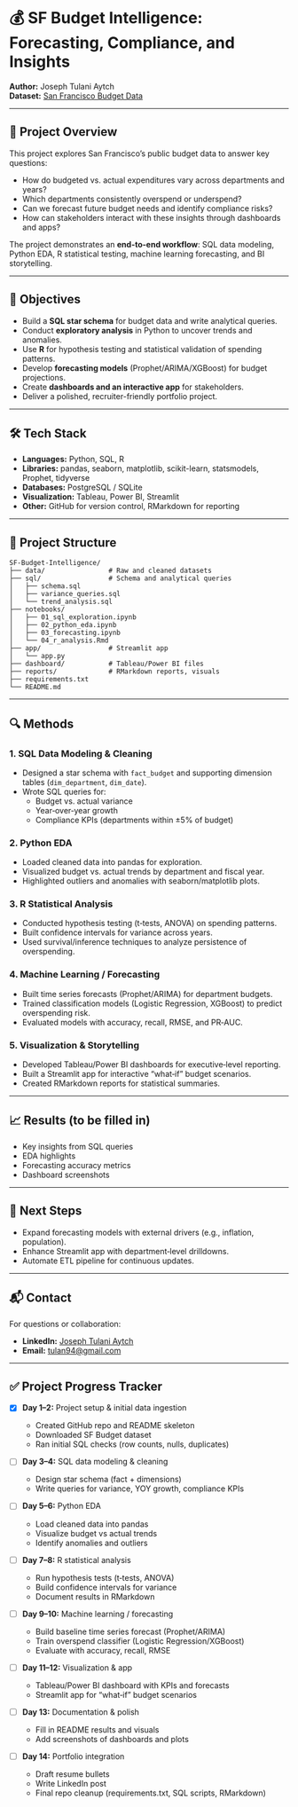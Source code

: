 # 💰 SF Budget Intelligence: Forecasting, Compliance, and Insights

**Author:** Joseph Tulani Aytch  
**Dataset:** [San Francisco Budget Data](https://data.sfgov.org/City-Management-and-Ethics/Budget/xdgd-c79v/about_data)

---

## 📌 Project Overview
This project explores San Francisco’s public budget data to answer key questions:
- How do budgeted vs. actual expenditures vary across departments and years?
- Which departments consistently overspend or underspend?
- Can we forecast future budget needs and identify compliance risks?
- How can stakeholders interact with these insights through dashboards and apps?

The project demonstrates an **end-to-end workflow**: SQL data modeling, Python EDA, R statistical testing, machine learning forecasting, and BI storytelling.

---

## 🎯 Objectives
- Build a **SQL star schema** for budget data and write analytical queries.
- Conduct **exploratory analysis** in Python to uncover trends and anomalies.
- Use **R** for hypothesis testing and statistical validation of spending patterns.
- Develop **forecasting models** (Prophet/ARIMA/XGBoost) for budget projections.
- Create **dashboards and an interactive app** for stakeholders.
- Deliver a polished, recruiter-friendly portfolio project.

---

## 🛠 Tech Stack
- **Languages:** Python, SQL, R  
- **Libraries:** pandas, seaborn, matplotlib, scikit-learn, statsmodels, Prophet, tidyverse  
- **Databases:** PostgreSQL / SQLite  
- **Visualization:** Tableau, Power BI, Streamlit  
- **Other:** GitHub for version control, RMarkdown for reporting

---

## 📂 Project Structure
```text
SF-Budget-Intelligence/
├── data/                # Raw and cleaned datasets
├── sql/                 # Schema and analytical queries
│   ├── schema.sql
│   ├── variance_queries.sql
│   └── trend_analysis.sql
├── notebooks/
│   ├── 01_sql_exploration.ipynb
│   ├── 02_python_eda.ipynb
│   ├── 03_forecasting.ipynb
│   └── 04_r_analysis.Rmd
├── app/                 # Streamlit app
│   └── app.py
├── dashboard/           # Tableau/Power BI files
├── reports/             # RMarkdown reports, visuals
├── requirements.txt
└── README.md
```

---

## 🔍 Methods

### 1. SQL Data Modeling & Cleaning
- Designed a star schema with `fact_budget` and supporting dimension tables (`dim_department`, `dim_date`).
- Wrote SQL queries for:
  - Budget vs. actual variance
  - Year‑over‑year growth
  - Compliance KPIs (departments within ±5% of budget)

### 2. Python EDA
- Loaded cleaned data into pandas for exploration.
- Visualized budget vs. actual trends by department and fiscal year.
- Highlighted outliers and anomalies with seaborn/matplotlib plots.

### 3. R Statistical Analysis
- Conducted hypothesis testing (t‑tests, ANOVA) on spending patterns.
- Built confidence intervals for variance across years.
- Used survival/inference techniques to analyze persistence of overspending.

### 4. Machine Learning / Forecasting
- Built time series forecasts (Prophet/ARIMA) for department budgets.
- Trained classification models (Logistic Regression, XGBoost) to predict overspending risk.
- Evaluated models with accuracy, recall, RMSE, and PR‑AUC.

### 5. Visualization & Storytelling
- Developed Tableau/Power BI dashboards for executive‑level reporting.
- Built a Streamlit app for interactive “what‑if” budget scenarios.
- Created RMarkdown reports for statistical summaries.

---

## 📈 Results (to be filled in)
- Key insights from SQL queries
- EDA highlights
- Forecasting accuracy metrics
- Dashboard screenshots

---

## 🚀 Next Steps
- Expand forecasting models with external drivers (e.g., inflation, population).
- Enhance Streamlit app with department‑level drilldowns.
- Automate ETL pipeline for continuous updates.

---

## 📬 Contact
For questions or collaboration:  
- **LinkedIn:** [Joseph Tulani Aytch](https://www.linkedin.com/in/josephtulaniaytch)  
- **Email:** tulan94@gmail.com

---

## ✅ Project Progress Tracker

- [x] **Day 1–2:** Project setup & initial data ingestion  
  - Created GitHub repo and README skeleton  
  - Downloaded SF Budget dataset  
  - Ran initial SQL checks (row counts, nulls, duplicates)

- [ ] **Day 3–4:** SQL data modeling & cleaning  
  - Design star schema (fact + dimensions)  
  - Write queries for variance, YOY growth, compliance KPIs  

- [ ] **Day 5–6:** Python EDA  
  - Load cleaned data into pandas  
  - Visualize budget vs actual trends  
  - Identify anomalies and outliers  

- [ ] **Day 7–8:** R statistical analysis  
  - Run hypothesis tests (t‑tests, ANOVA)  
  - Build confidence intervals for variance  
  - Document results in RMarkdown  

- [ ] **Day 9–10:** Machine learning / forecasting  
  - Build baseline time series forecast (Prophet/ARIMA)  
  - Train overspend classifier (Logistic Regression/XGBoost)  
  - Evaluate with accuracy, recall, RMSE  

- [ ] **Day 11–12:** Visualization & app  
  - Tableau/Power BI dashboard with KPIs and forecasts  
  - Streamlit app for “what‑if” budget scenarios  

- [ ] **Day 13:** Documentation & polish  
  - Fill in README results and visuals  
  - Add screenshots of dashboards and plots  

- [ ] **Day 14:** Portfolio integration  
  - Draft resume bullets  
  - Write LinkedIn post  
  - Final repo cleanup (requirements.txt, SQL scripts, RMarkdown)

